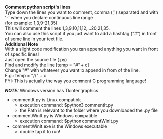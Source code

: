 **Comment python script's lines** \
Type down the lines you want to comment, comma (',') separated and with  '-' when you declare continuous line range\
(for example: 1,3,9-21,35)\
This will comment the lines 1,3,9,10,11,12,...20,21,35.\
You can also use this script if you just want to add a hashtag ("#") in front of some line in your text file.\
**Additional Note** \
With a slight code modification you can append anything you want in front of specific lines!\
Just open the source file (.py) \
Find and modify the line [temp = "#" + c] \
Change "#" with whatever you want to append in from of the line. \
E.g.: temp = "//" + c \
FYI: This is actually the way you comment C programming language!

**_NOTE:_**  Windows version has Tkinter graphics

- commentIt.py is Linux compatible
    * execution command: $python3 commentIt.py
    * the Path is relevant to the folder where you downloaded the .py file
- commentWinIt.py is Windows compatible
    * execution command: $python commentWinIt.py
- commentWinIt.exe is the Windows executable
    * double tap it to run!

